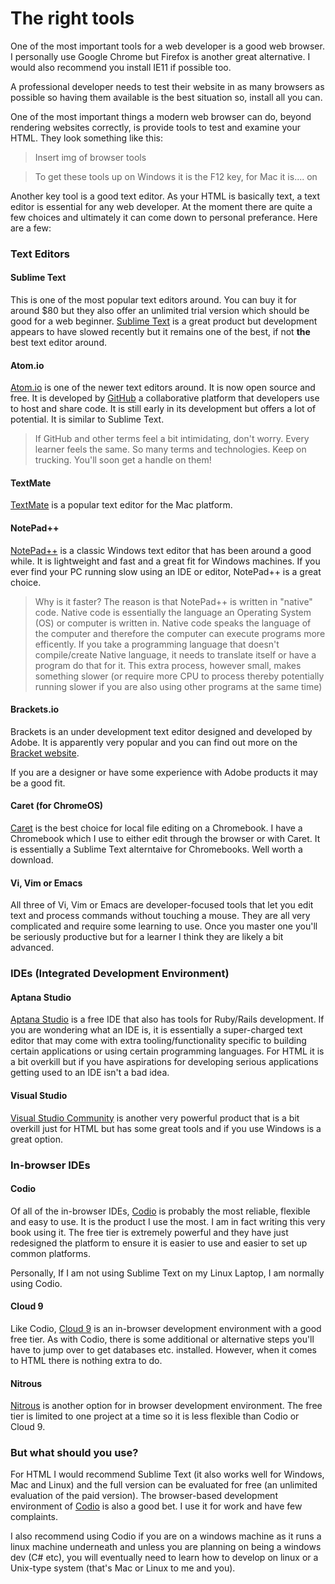 # The right tools

One of the most important tools for a web developer is a good web browser. I personally use Google Chrome but Firefox is another great alternative. I would also recommend you install IE11 if possible too.

A professional developer needs to test their website in as many browsers as possible so having them available is the best situation so, install all you can.

One of the most important things a modern web browser can do, beyond rendering websites correctly, is provide tools to test and examine your HTML. They look something like this:

> Insert img of browser tools

> To get these tools up on Windows it is the F12 key, for Mac it is.... on 

Another key tool is a good text editor. As your HTML is basically text, a text editor is essential for any web developer. At the moment there are quite a few choices and ultimately it can come down to personal preferance. Here are a few:

### Text Editors

#### Sublime Text

This is one of the most popular text editors around. You can buy it for around $80 but they also offer an unlimited trial version which should be good for a web beginner. [Sublime Text](http://www.sublimetext.com/) is a great product but development appears to have slowed recently but it remains one of the best, if not **the** best text editor around.

#### Atom.io

[Atom.io](https://atom.io/) is one of the newer text editors around. It is now open source and free. It is developed by [GitHub](https://github.com/) a collaborative platform that developers use to host and share code. It is still early in its development but offers a lot of potential. It is similar to Sublime Text.

> If GitHub and other terms feel a bit intimidating, don't worry. Every learner feels the same. So many terms and technologies. Keep on trucking. You'll soon get a handle on them!

#### TextMate

[TextMate](http://macromates.com/) is a popular text editor for the Mac platform.

#### NotePad++

[NotePad++](http://notepad-plus-plus.org/) is a classic Windows text editor that has been around a good while. It is lightweight and fast and a great fit for Windows machines. If you ever find your PC running slow using an IDE or editor, NotePad++ is a great choice.

> Why is it faster? The reason is that NotePad++ is written in "native" code. Native code is essentially the language an Operating System (OS) or computer is written in. Native code speaks the language of the computer and therefore the computer can execute programs more efficently. If you take a programming language that doesn't compile/create Native language, it needs to translate itself or have a program do that for it. This extra process, however small, makes something slower (or require more CPU to process thereby potentially running slower if you are also using other programs at the same time)

#### Brackets.io

Brackets is an under development text editor designed and developed by Adobe. It is apparently very popular and you can find out more on the [Bracket website](http://brackets.io/).

If you are a designer or have some experience with Adobe products it may be a good fit.

#### Caret (for ChromeOS)

[Caret](https://chrome.google.com/webstore/detail/caret/fljalecfjciodhpcledpamjachpmelml?hl=en) is  the best choice for local file editing on a Chromebook. I have a Chromebook which I use to either edit through the browser or with Caret. It is essentially a Sublime Text alterntaive for Chromebooks. Well worth a download.

#### Vi, Vim or Emacs

All three of Vi, Vim or Emacs are developer-focused tools that let you edit text and process commands without touching a mouse. They are all very complicated and require some learning to use. Once you master one you'll be seriously productive but for a learner I think they are likely a bit advanced.

### IDEs (Integrated Development Environment)

#### Aptana Studio

[Aptana Studio](http://www.aptana.com/products/studio3.html) is a free IDE that also has tools for Ruby/Rails development. If you are wondering what an IDE is, it is essentially a super-charged text editor that may come with extra tooling/functionality specific to building certain applications or using certain programming languages. For HTML it is a bit overkill but if you have aspirations for developing serious applications getting used to an IDE isn't a bad idea.

#### Visual Studio

[Visual Studio Community](http://www.visualstudio.com/en-gb/products/visual-studio-community-vs) is another very powerful product that is a bit overkill just for HTML but has some great tools and if you use Windows is a great option.

### In-browser IDEs

#### Codio

Of all of the in-browser IDEs, [Codio](https://codio.com/) is probably the most reliable, flexible and easy to use. It is the product I use the most. I am in fact writing this very book using it. The free tier is extremely powerful and they have just redesigned the platform to ensure it is easier to use and easier to set up common platforms.

Personally, If I am not using Sublime Text on my Linux Laptop, I am normally using Codio.

#### Cloud 9

Like Codio, [Cloud 9](https://c9.io/) is an in-browser development environment with a good free tier. As with Codio, there is some additional or alternative steps you'll have to jump over to get databases etc. installed. However, when it comes to HTML there is nothing extra to do.

#### Nitrous

[Nitrous](https://www.nitrous.io/) is another option for in browser development environment. The free tier is limited to one project at a time so it is less flexible than Codio or Cloud 9.

### But what should you use?

For HTML I would recommend Sublime Text (it also works well for Windows, Mac and Linux) and the full version can be evaluated for free (an unlimited evaluation of the paid version). The browser-based development environment of [Codio](http://www.codio.com) is also a good bet. I use it for work and have few complaints.

I also recommend using Codio if you are on a windows machine as  it runs a linux machine underneath and unless you are planning on being a windows dev (C# etc), you will eventually need to learn how to develop on linux or a Unix-type system (that's Mac or Linux to me and you).

